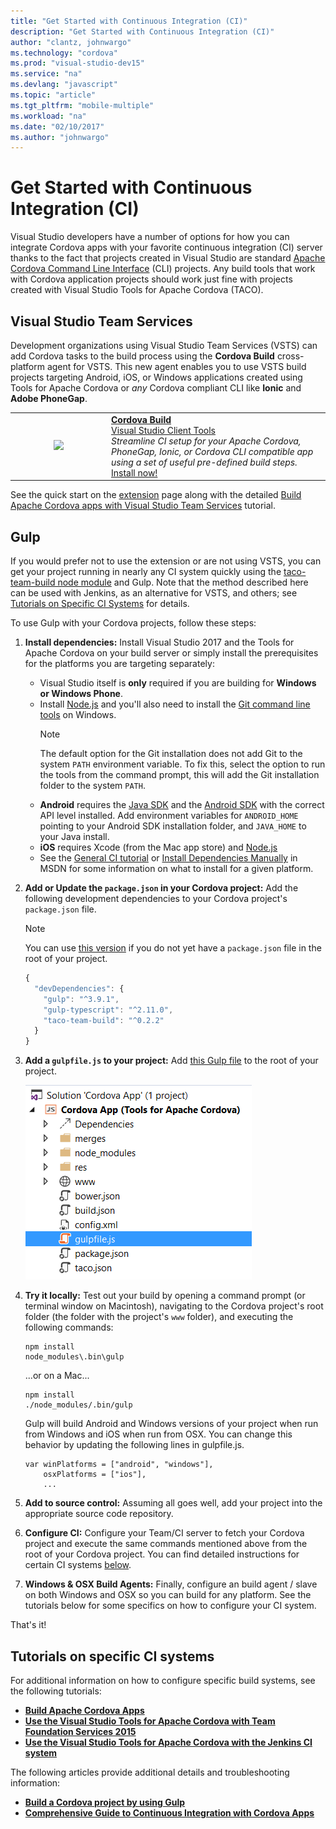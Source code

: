 ```yaml
---
title: "Get Started with Continuous Integration (CI)"
description: "Get Started with Continuous Integration (CI)"
author: "clantz, johnwargo"
ms.technology: "cordova"
ms.prod: "visual-studio-dev15"
ms.service: "na"
ms.devlang: "javascript"
ms.topic: "article"
ms.tgt_pltfrm: "mobile-multiple"
ms.workload: "na"
ms.date: "02/10/2017"
ms.author: "johnwargo"
---
```


# Get Started with Continuous Integration (CI)

Visual Studio developers have a number of options for how you can integrate Cordova apps with your favorite continuous integration (CI) server thanks to the fact that projects created in Visual Studio are standard [Apache Cordova Command Line Interface](http://go.microsoft.com/fwlink/?LinkID=533773) (CLI) projects. Any build tools that work with Cordova application projects should work just fine with projects created with Visual Studio Tools for Apache Cordova (TACO).

## Visual Studio Team Services

Development organizations using Visual Studio Team Services (VSTS) can add Cordova tasks to the build process using the **Cordova Build** cross-platform agent for VSTS. This new agent enables you to use VSTS build projects targeting Android, iOS, or Windows applications created using Tools for Apache Cordova or *any* Cordova compliant CLI like **Ionic** and **Adobe PhoneGap**.

<table style="width: 100%; border-style: none;"><tr>
<td style="width: 140px; text-align: center;"><img src="https://raw.githubusercontent.com/Microsoft/vsts-cordova-tasks/master/docs/media/misc/cordova_logo_white_purple.png" /></td>
<td><strong><a href="http://go.microsoft.com/fwlink/?LinkID=691188">Cordova Build</a></strong><br />
<a href="https://marketplace.visualstudio.com/search?term=publisher%3A%22Visual%20Studio%20Client%20Tools%22&target=VSTS">Visual Studio Client Tools</a><br />
<i>Streamline CI setup for your Apache Cordova, PhoneGap, Ionic, or Cordova CLI compatible app using a set of useful pre-defined build steps.</i><br />
<a href="http://go.microsoft.com/fwlink/?LinkID=691188">Install now!</a>
</td>
</tr></table>

See the quick start on the [extension](http://go.microsoft.com/fwlink/?LinkID=691188) page along with the detailed [Build Apache Cordova apps with Visual Studio Team Services](http://go.microsoft.com/fwlink/?LinkID=691186) tutorial.

## Gulp

If you would prefer not to use the extension or are not using VSTS, you can get your project running in nearly any CI system quickly using the [taco-team-build node module](http://go.microsoft.com/fwlink/?LinkID=533736) and Gulp. Note that the method described here can be used with Jenkins, as an alternative for VSTS, and others; see [Tutorials on Specific CI Systems](#ci) for details.

To use Gulp with your Cordova projects, follow these steps:

1.	**Install dependencies:** Install Visual Studio 2017 and the Tools for Apache Cordova on your build server or simply install the prerequisites for the platforms you are targeting separately:

    +	Visual Studio itself is **only** required if you are building for **Windows or Windows Phone**.
    +	Install [Node.js](http://nodejs.org) and you'll also need to install the [Git command line tools](https://git-scm.com/) on Windows.
	    > [!NOTE]
	    > The default option for the Git installation does not add Git to the system `PATH` environment variable. To fix this, select the option to run the tools from the command prompt, this will add the Git installation folder to the system `PATH`.
    +	**Android** requires the [Java SDK](http://www.oracle.com/technetwork/java/javase/downloads/index.html) and the [Android SDK](http://go.microsoft.com/fwlink/?LinkID=533747) with the correct API level installed. Add environment variables for `ANDROID_HOME` pointing to your Android SDK installation folder, and `JAVA_HOME` to your Java install.
    +	**iOS** requires Xcode (from the Mac app store) and [Node.js](http://nodejs.org)
    +	See the [General CI tutorial](ci-guide.md) or [Install Dependencies Manually](https://msdn.microsoft.com/en-us/library/dn771551.aspx) in MSDN for some information on what to install for a given platform.

2.	**Add or Update the `package.json` in your Cordova project:** Add the following development dependencies to your Cordova project's `package.json` file.

	> [!NOTE]
	> You can use [this version](http://go.microsoft.com/fwlink/?LinkID=691923) if you do not yet have a `package.json` file in the root of your project.

	```JavaScript
    {
      "devDependencies": {
        "gulp": "^3.9.1",
        "gulp-typescript": "^2.11.0",
        "taco-team-build": "^0.2.2"
      }
    }
    ```

3.	**Add a `gulpfile.js` to your project:** Add [this Gulp file](http://go.microsoft.com/fwlink/?LinkID=691922) to the root of your project.

	![gulpfile.js in project](media/get-started-with-ci/quick-1.png)

4.	**Try it locally:** Test out your build by opening a command prompt (or terminal window on Macintosh), navigating to the Cordova project's root folder (the folder with the project's `www` folder), and executing the following commands:

    ```
    npm install
    node_modules\.bin\gulp
    ```

    ...or on a Mac...

    ```
    npm install
    ./node_modules/.bin/gulp
    ```

    Gulp will build Android and Windows versions of your project when run from Windows and iOS when run from OSX. You can change this behavior by updating the following lines in gulpfile.js.

    ```
    var winPlatforms = ["android", "windows"],
        osxPlatforms = ["ios"],
        ...
    ```

5.	**Add to source control:** Assuming all goes well, add your project into the appropriate source code repository.

6.	**Configure CI:** Configure your Team/CI server to fetch your Cordova project and execute the same commands mentioned above from the root of your Cordova project. You can find detailed instructions for certain CI systems [below](#ci).

7.	**Windows & OSX Build Agents:** Finally, configure an build agent / slave on both Windows and OSX so you can build for any platform. See the tutorials below for some specifics on how to configure your CI system.

That's it!

## <a name="ci"></a> Tutorials on specific CI systems

For additional information on how to configure specific build systems, see the following tutorials:

+	**[Build Apache Cordova Apps](http://go.microsoft.com/fwlink/?LinkID=691186)**
+	**[Use the Visual Studio Tools for Apache Cordova with Team Foundation Services 2015](tfs2015.md)**
+	**[Use the Visual Studio Tools for Apache Cordova with the Jenkins CI system](jenkins.md)**

The following articles provide additional details and troubleshooting information:

+	**[Build a Cordova project by using Gulp](using-gulp-build-tasks.md)**
+	**[Comprehensive Guide to Continuous Integration with Cordova Apps](ci-guide.md)**
